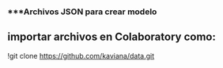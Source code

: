 ### ***Archivos JSON para crear modelo

## importar archivos en Colaboratory como:
!git clone https://github.com/kaviana/data.git 
